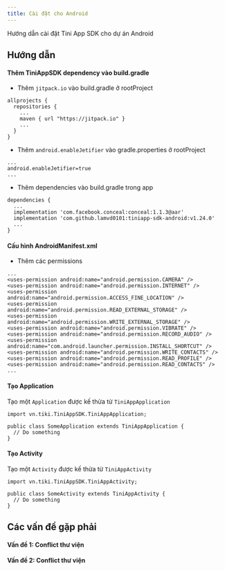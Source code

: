 ```yaml
---
title: Cài đặt cho Android
---
```


Hướng dẫn cài đặt Tini App SDK cho dự án Android

## Hướng dẫn

#### Thêm TiniAppSDK dependency vào build.gradle

- Thêm `jitpack.io` vào build.gradle ở rootProject

```
allprojects {
  repositories {
    ...
    maven { url "https://jitpack.io" }
    ...
  }
}
```

- Thêm `android.enableJetifier` vào gradle.properties ở rootProject

```
...
android.enableJetifier=true
...
```

- Thêm dependencies vào build.gradle trong app

```
dependencies {
  ...
  implementation 'com.facebook.conceal:conceal:1.1.3@aar'
  implementation 'com.github.lamvd0101:tiniapp-sdk-android:v1.24.0'
  ...
}
```

#### Cấu hình AndroidManifest.xml

- Thêm các permissions

```
...
<uses-permission android:name="android.permission.CAMERA" />
<uses-permission android:name="android.permission.INTERNET" />
<uses-permission android:name="android.permission.ACCESS_FINE_LOCATION" />
<uses-permission android:name="android.permission.READ_EXTERNAL_STORAGE" />
<uses-permission android:name="android.permission.WRITE_EXTERNAL_STORAGE" />
<uses-permission android:name="android.permission.VIBRATE" />
<uses-permission android:name="android.permission.RECORD_AUDIO" />
<uses-permission android:name="com.android.launcher.permission.INSTALL_SHORTCUT" />
<uses-permission android:name="android.permission.WRITE_CONTACTS" />
<uses-permission android:name="android.permission.READ_PROFILE" />
<uses-permission android:name="android.permission.READ_CONTACTS" />
...
```

#### Tạo Application

Tạo một `Application` được kế thừa từ `TiniAppApplication`

```
import vn.tiki.TiniAppSDK.TiniAppApplication;

public class SomeApplication extends TiniAppApplication {
  // Do something
}

```

#### Tạo Activity

Tạo một `Activity` được kế thừa từ `TiniAppActivity`

```
import vn.tiki.TiniAppSDK.TiniAppActivity;

public class SomeActivity extends TiniAppActivity {
  // Do something
}

```

## Các vấn đề gặp phải

#### Vấn đề 1: Conflict thư viện

#### Vấn đề 2: Conflict thư viện
